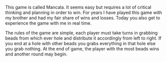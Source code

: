 This game is called Mancala. It seems easy but requires a lot of critical thinking and planning in order to win. For years I have played this game with my brother and had my fair share of wins and losses.
Today you also get to experience the game with me in real time.

The rules of the game are simple, each player must take turns in grabbing beads from which ever hole and distribute it accordingly from left to right.
If you end at a hole with other beads you grabs everything in that hole else you grab nothing. 
At the end of game, the player with the most beads wins and another round may begin.